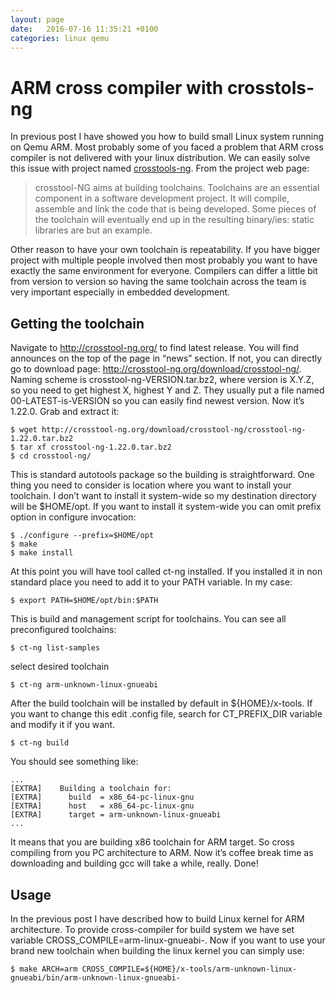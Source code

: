 ```yaml
---
layout: page
date:   2016-07-16 11:35:21 +0100
categories: linux qemu
---
```


# ARM cross compiler with crosstols-ng #

In previous post I have showed you how to build small Linux system running on Qemu ARM. Most probably some of
you faced a problem that ARM cross compiler is not delivered with your linux distribution. We can easily solve
this issue with project named [crosstools-ng](http://crosstool-ng.org/). From the project web page:

> crosstool-NG aims at building toolchains. Toolchains are an essential component in a software development
> project. It will compile, assemble and link the code that is being developed. Some pieces of the toolchain
> will eventually end up in the resulting binary/ies: static libraries are but an example.

Other reason to have your own toolchain is repeatability. If you have bigger project with multiple people
involved then most probably you want to have exactly the same environment for everyone. Compilers can differ a
little bit from version to version so having the same toolchain across the team is very important especially
in embedded development.

## Getting the toolchain ##

Navigate to http://crosstool-ng.org/ to find latest release. You will find announces on the top of the page in
“news” section. If not, you can directly go to download page: http://crosstool-ng.org/download/crosstool-ng/.
Naming scheme is crosstool-ng-VERSION.tar.bz2, where version is X.Y.Z, so you need to get highest X, highest Y
and Z. They usually put a file named 00-LATEST-is-VERSION so you can easily find newest version. Now it’s
1.22.0. Grab and extract it:

    $ wget http://crosstool-ng.org/download/crosstool-ng/crosstool-ng-1.22.0.tar.bz2
    $ tar xf crosstool-ng-1.22.0.tar.bz2
    $ cd crosstool-ng/

This is standard autotools package so the building is straightforward. One thing you need to consider is
location where you want to install your toolchain. I don’t want to install it system-wide so my destination
directory will be $HOME/opt. If you want to install it system-wide you can omit prefix option in configure
invocation:

    $ ./configure --prefix=$HOME/opt
    $ make
    $ make install

At this point you will have tool called ct-ng installed. If you installed it in non standard place you need to
add it to your PATH variable. In my case:

    $ export PATH=$HOME/opt/bin:$PATH

This is build and management script for toolchains. You can see all preconfigured toolchains:

    $ ct-ng list-samples

select desired toolchain

    $ ct-ng arm-unknown-linux-gnueabi

After the build toolchain will be installed by default in ${HOME}/x-tools. If you want to change this edit
.config file, search for CT_PREFIX_DIR variable and modify it if you want.

    $ ct-ng build

You should see something like:

    ...
    [EXTRA]    Building a toolchain for:
    [EXTRA]      build  = x86_64-pc-linux-gnu
    [EXTRA]      host   = x86_64-pc-linux-gnu
    [EXTRA]      target = arm-unknown-linux-gnueabi
    ...

It means that you are building x86 toolchain for ARM target. So cross compiling from you PC architecture to
ARM. Now it’s coffee break time as downloading and building gcc will take a while, really. Done!

## Usage ##

In the previous post I have described how to build Linux kernel for ARM architecture. To provide
cross-compiler for build system we have set variable CROSS_COMPILE=arm-linux-gnueabi-. Now if you want to use
your brand new toolchain when building the linux kernel you can simply use:

    $ make ARCH=arm CROSS_COMPILE=${HOME}/x-tools/arm-unknown-linux-gnueabi/bin/arm-unknown-linux-gnueabi-
